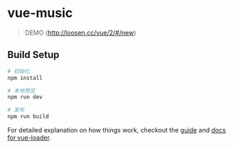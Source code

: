 # vue-music

> DEMO (http://loosen.cc/vue/2/#/new)

## Build Setup

``` bash
# 初始化
npm install

# 本地预览
npm run dev

# 发布
npm run build
```

For detailed explanation on how things work, checkout the [guide](http://vuejs-templates.github.io/webpack/) and [docs for vue-loader](http://vuejs.github.io/vue-loader).
